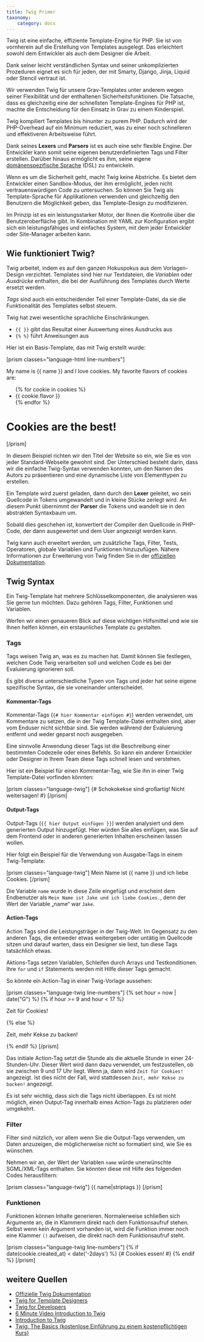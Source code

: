```yaml
---
title: Twig Primer
taxonomy:
    category: docs
---
```


Twig ist eine einfache, effiziente Template-Engine für PHP. Sie ist von vornherein auf die Erstellung von Templates ausgelegt. Das erleichtert sowohl dem Entwickler als auch dem Designer die Arbeit.

Dank seiner leicht verständlichen Syntax und seiner unkomplizierten Prozeduren eignet es sich für jeden, der mit Smarty, Django, Jinja, Liquid oder Stencil vertraut ist.

Wir verwenden Twig für unsere Grav-Templates unter anderem wegen seiner Flexibilität und der enthaltenen Sicherheitsfunktionen. Die Tatsache, dass es gleichzeitig eine der schnellsten Template-Engines für PHP ist, machte die Entscheidung für den Einsatz in Grav zu einem Kinderspiel.

Twig kompiliert Templates bis hinunter zu purem PHP. Dadurch wird der PHP-Overhead auf ein Minimum reduziert, was zu einer noch schnelleren und effektiveren Arbeitsweise führt.

Dank seines **Lexers** und **Parsers** ist es auch eine sehr flexible Engine. Der Entwickler kann somit seine eigenen benutzerdefinierten Tags und Filter erstellen. Darüber hinaus ermöglicht es ihm, seine eigene [domänenspezifische Sprache](https://de.wikipedia.org/wiki/Dom%C3%A4nenspezifische_Sprache) (DSL) zu entwickeln.

Wenn es um die Sicherheit geht, macht Twig keine Abstriche. Es bietet dem Entwickler einen Sandbox-Modus, der ihm ermöglicht, jeden nicht vertrauenswürdigen Code zu untersuchen. So können Sie Twig als Template-Sprache für Applikationen verwenden und gleichzeitig den Benutzern die Möglichkeit geben, das Template-Design zu modifizieren.

Im Prinzip ist es ein leistungsstarker Motor, der Ihnen die Kontrolle über die Benutzeroberfläche gibt. In Kombination mit YAML zur Konfiguration ergibt sich ein leistungsfähiges und einfaches System, mit dem jeder Entwickler oder Site-Manager arbeiten kann.

## Wie funktioniert Twig?

Twig arbeitet, indem es auf den ganzen Hokuspokus aus dem Vorlagen-Design verzichtet. Templates sind hier nur Textdateien, die *Variablen* oder *Ausdrücke* enthalten, die bei der Ausführung des Templates durch Werte ersetzt werden.

*Tags* sind auch ein entscheidender Teil einer Template-Datei, da sie die Funktionalität des Templates selbst steuern.

Twig hat zwei wesentliche sprachliche Einschränkungen.

* `{{ }}` gibt das Resultat einer Auswertung eines Ausdrucks aus
* `{% %}` führt Anweisungen aus

Hier ist ein Basis-Template, das mit Twig erstellt wurde:

[prism classes="language-html line-numbers"]
<!DOCTYPE html>
<html>
    <head>
        <title>All About Cookies</title>
    </head>
    <body>
        My name is {{ name }} and I love cookies.
        My favorite flavors of cookies are:
        <ul>
        {% for cookie in cookies %}
            <li>{{ cookie.flavor }}</li>
		{% endfor %}
        </ul>
        <h1>Cookies are the best!</h1>
    </body>
</html>
[/prism]

In diesem Beispiel richten wir den Titel der Website so ein, wie Sie es von jeder Standard-Webseite gewohnt sind. Der Unterschied besteht darin, dass wir die einfache Twig-Syntax verwenden konnten, um den Namen des Autors zu präsentieren und eine dynamische Liste von Elementtypen zu erstellen.

Ein Template wird zuerst geladen, dann durch den **Lexer** geleitet, wo sein Quellcode in Tokens umgewandelt und in kleine Stücke zerlegt wird. An diesem Punkt übernimmt der **Parser** die Tokens und wandelt sie in den abstrakten Syntaxbaum um.

Sobald dies geschehen ist, konvertiert der Compiler den Quellcode in PHP-Code, der dann ausgewertet und dem User angezeigt werden kann.

Twig kann auch erweitert werden, um zusätzliche Tags, Filter, Tests, Operatoren, globale Variablen und Funktionen hinzuzufügen. Nähere Informationen zur Erweiterung von Twig finden Sie in der [offiziellen Dokumentation](http://twig.sensiolabs.org/doc/advanced.html).

## Twig Syntax

Ein Twig-Template hat mehrere Schlüsselkomponenten, die analysieren was Sie gerne tun möchten. Dazu gehören Tags, Filter, Funktionen und Variablen.

Werfen wir einen genaueren Blick auf diese wichtigen Hilfsmittel und wie sie Ihnen helfen können, ein erstaunliches Template zu gestalten.

### Tags

Tags weisen Twig an, was es zu machen hat. Damit können Sie festlegen, welchen Code Twig verarbeiten soll und welchen Code es bei der Evaluierung ignorieren soll.

Es gibt diverse unterschiedliche Typen von Tags und jeder hat seine eigene spezifische Syntax, die sie voneinander unterscheidet.

#### Kommentar-Tags

Kommentar-Tags (`{# hier Kommentar einfügen #}`) werden verwendet, um Kommentare zu setzen, die in der Twig Template-Datei enthalten sind, aber vom Enduser nicht sichtbar sind. Sie werden während der Evaluierung entfernt und weder geparst noch ausgegeben.

Eine sinnvolle Anwendung dieser Tags ist die Beschreibung einer bestimmten Codezeile oder eines Befehls. So kann ein anderer Entwickler oder Designer in Ihrem Team diese Tags schnell lesen und verstehen.

Hier ist ein Beispiel für einen Kommentar-Tag, wie Sie ihn in einer Twig Template-Datei vorfinden könnten:

[prism classes="language-twig"]
{# Schokokekse sind großartig! Nicht weitersagen! #}
[/prism]

#### Output-Tags

Output-Tags (`{{ hier Output einfügen }}`) werden analysiert und dem generierten Output hinzugefügt. Hier würden Sie alles einfügen, was Sie auf dem Frontend oder in anderen generierten Inhalten erscheinen lassen wollen.

Hier folgt ein Beispiel für die Verwendung von Ausgabe-Tags in einem Twig-Template:

[prism classes="language-twig"]
Mein Name ist {{ name }} und ich liebe Cookies.
[/prism]

Die Variable `name` wurde in diese Zeile eingefügt und erscheint dem Endbenutzer als `Mein Name ist Jake und ich liebe Cookies.`, denn der Wert der Variable „name“ war `Jake`.

#### Action-Tags

Action Tags sind die Leistungsträger in der Twig-Welt. Im Gegensatz zu den anderen Tags, die entweder etwas weitergeben oder untätig im Quellcode sitzen und darauf warten, dass ein Designer sie liest, tun diese Tags tatsächlich etwas.

Aktions-Tags setzen Variablen, Schleifen durch Arrays und Testkonditionen. Ihre `for` und `if` Statements werden mit Hilfe dieser Tags gemacht.

So könnte ein Action-Tag in einer Twig-Vorlage aussehen:

[prism classes="language-twig line-numbers"]
{% set hour = now | date("G") %}
{% if hour >= 9 and hour < 17 %}
    <p>Zeit für Cookies!</p>
{% else %}
    <p>Zeit, mehr Kekse zu backen!</p>
{% endif %}
[/prism]

Das initiale Action-Tag setzt die Stunde als die aktuelle Stunde in einer 24-Stunden-Uhr. Dieser Wert wird dann dazu verwendet, um festzustellen, ob sie zwischen 9 und 17 Uhr liegt. Wenn ja, dann wird `Zeit für Cookies!` angezeigt. Ist dies nicht der Fall, wird stattdessen `Zeit, mehr Kekse zu backen!` angezeigt.

Es ist sehr wichtig, dass sich die Tags nicht überlappen. Es ist nicht möglich, einen Output-Tag innerhalb eines Action-Tags zu platzieren oder umgekehrt.

### Filter

Filter sind nützlich, vor allem wenn Sie die Output-Tags verwenden, um Daten anzuzeigen, die möglicherweise nicht so formatiert sind, wie Sie es wünschen.

Nehmen wir an, der Wert der Variablen `name` würde unerwünschte SGML/XML-Tags enthalten. Sie könnten diese mit Hilfe des folgenden Codes herausfiltern:

[prism classes="language-twig"]
{{ name|striptags }}
[/prism]

### Funktionen

Funktionen können Inhalte generieren. Normalerweise schließen sich Argumente an, die in Klammern direkt nach dem Funktionsaufruf stehen. Selbst wenn kein Argument vorhanden ist, wird die Funktion immer noch eine Klammer `()` aufweisen, die direkt nach dem Funktionsaufruf steht.

[prism classes="language-twig line-numbers"]
{% if date(cookie.created_at) < date('-2days') %}
    {# Cookies essen! #}
{% endif %}
[/prism]

## weitere Quellen

* [Offizielle Twig Dokumentation](http://twig.sensiolabs.org/documentation)
* [Twig for Template Designers](http://twig.sensiolabs.org/doc/templates.html)
* [Twig for Developers](http://twig.sensiolabs.org/doc/api.html)
* [6 Minute Video Introduction to Twig](http://www.dev-metal.com/6min-video-introduction-twig-php-templating-engine/)
* [Introduction to Twig](http://www.slideshare.net/markstory/introduction-to-twig)
* [Twig: The Basics (kostenlose Einführung zu einem kostenpflichtigen Kurs)](https://knpuniversity.com/screencast/twig/basics)

